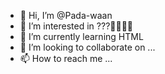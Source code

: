- 👋 Hi, I’m @Pada-waan
- 👀 I’m interested in ???🤷‍♀️🤷‍♀️
- 🌱 I’m currently learning HTML
- 💞️ I’m looking to collaborate on ...
- 📫 How to reach me ...

<!---
Pada-waan/Pada-waan is a ✨ special ✨ repository because its `README.md` (this file) appears on your GitHub profile.
You can click the Preview link to take a look at your changes.
--->
